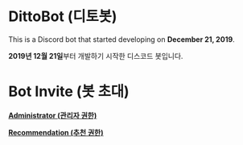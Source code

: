 # DittoBot (디토봇)

This is a Discord bot that started developing on **December 21, 2019**.

**2019년 12월 21일**부터 개발하기 시작한 디스코드 봇입니다.

# Bot Invite (봇 초대)

[**Administrator (관리자 권한)**](https://discordapp.com/oauth2/authorize?client_id=657954787236642816&permissions=8&scope=bot)

[**Recommendation (추천 권한)**](https://discordapp.com/api/oauth2/authorize?client_id=657954787236642816&permissions=3669062&scope=bot)
